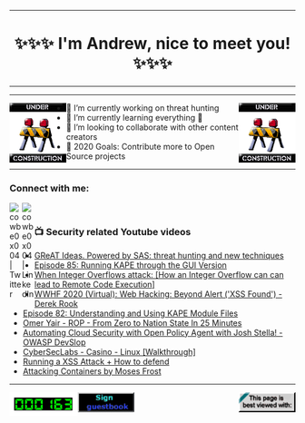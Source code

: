 <table align="center"><tr><td align="center" width="9999">
  <h1>✨✨✨ I'm Andrew, nice to meet you!✨✨✨</h1>
</td></tr></table>

---
<img align="left" width="100px" src="https://raw.githubusercontent.com/cowbe0x004/cowbe0x004/master/images/image004.gif" />
<img align="right" width="100px" src="https://raw.githubusercontent.com/cowbe0x004/cowbe0x004/master/images/image004.gif" />

- 🔭 I’m currently working on threat hunting
- 🌱 I’m currently learning everything 🤣
- 👯 I’m looking to collaborate with other content creators
- 🥅 2020 Goals: Contribute more to Open Source projects

---

### Connect with me:
[<img align="left" alt="cowbe0x004 | Twitter" width="22px" src="https://cdn.jsdelivr.net/npm/simple-icons@v3/icons/twitter.svg" />][twitter]
[<img align="left" alt="cowbe0x004 | LinkedIn" width="22px" src="https://cdn.jsdelivr.net/npm/simple-icons@v3/icons/linkedin.svg" />][linkedin]

<!--
[<img align="left" alt="cowbe0x004.com" width="22px" src="https://raw.githubusercontent.com/iconic/open-iconic/master/svg/globe.svg" />][website]
[<img align="left" alt="cowbe0x004 | YouTube" width="22px" src="https://cdn.jsdelivr.net/npm/simple-icons@v3/icons/youtube.svg" />][youtube]
[<img align="left" alt="cowbe0x004 | Instagram" width="22px" src="https://cdn.jsdelivr.net/npm/simple-icons@v3/icons/instagram.svg" />][instagram]
-->

<br />

### 📺 Security related Youtube videos
<!-- YOUTUBE:START -->
- [GReAT Ideas. Powered by SAS: threat hunting and new techniques](https://www.youtube.com/watch?v=xeTYLRCwnFo)
- [Episode 85: Running KAPE through the GUI Version](https://www.youtube.com/watch?v=a_x0IgTW67o)
- [When Integer Overflows attack: [How an Integer Overflow can can lead to Remote Code Execution]](https://www.youtube.com/watch?v=m4DFYgtqNY8)
- [WWHF 2020 (Virtual): Web Hacking: Beyond Alert ('XSS Found') - Derek Rook](https://www.youtube.com/watch?v=sh9dKEPUIjc)
- [Episode 82: Understanding and Using KAPE Module Files](https://www.youtube.com/watch?v=aT0xy0VvlSQ)
- [Omer Yair - ROP - From Zero to Nation State In 25 Minutes](https://www.youtube.com/watch?v=jzuPqvfogRQ)
- [Automating Cloud Security with Open Policy Agent with Josh Stella! - OWASP DevSlop](https://www.youtube.com/watch?v=mRT41T7eQQg)
- [CyberSecLabs - Casino - Linux [Walkthrough]](https://www.youtube.com/watch?v=ZwYqDZOvUpY)
- [Running a XSS Attack + How to defend](https://www.youtube.com/watch?v=oEFPFc36weY)
- [Attacking Containers by Moses Frost](https://www.youtube.com/watch?v=4DjEtH4DwHU)
<!-- YOUTUBE:END -->

---

[<img align="left" width="120px" src="https://raw.githubusercontent.com/cowbe0x004/cowbe0x004/master/images/visitors.gif" />][visitor]
[<img align="left" alt="Sign My Guestbook" width="100px" src="https://raw.githubusercontent.com/cowbe0x004/cowbe0x004/master/images/sign_guest_book.gif" />][guestbook]
[<img align="right" width="100px" src="https://raw.githubusercontent.com/cowbe0x004/cowbe0x004/master/images/netscape.gif" />][netscape]


[website]: https://cowbe0x004.com
[twitter]: https://twitter.com/cowbe0x004
[youtube]: https://youtube.com/
[instagram]: https://instagram.com/
[linkedin]: https://www.linkedin.com/in/anhuang/
[guestbook]: https://github.com/cowbe0x004/cowbe0x004/issues
[netscape]: https://github.com/cowbe0x004/cowbe0x004
[visitor]: https://github.com/cowbe0x004/cowbe0x004
